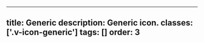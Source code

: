 <!--
 *              Copyright (c) 2025 Visa, Inc.
 *
 * Licensed under the Apache License, Version 2.0 (the "License");
 * you may not use this file except in compliance with the License.
 * You may obtain a copy of the License at
 *
 *         http://www.apache.org/licenses/LICENSE-2.0
 *
 * Unless required by applicable law or agreed to in writing, software
 * distributed under the License is distributed on an "AS IS" BASIS,
 * WITHOUT WARRANTIES OR CONDITIONS OF ANY KIND, either express or implied.
 * See the License for the specific language governing permissions and
 * limitations under the License.
 *
 -->
---
title: Generic
description: Generic icon.
classes: ['.v-icon-generic']
tags: []
order: 3
---

<svg class="v-icon v-icon-generic v-icon-low" height="24" viewbox="0 0 24 24" width="24">
  <use href="#generic-notifications-low">
  </use>
</svg>
